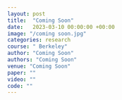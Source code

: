```yaml
---
layout: post
title:  "Coming Soon"
date:   2023-03-10 00:00:00 +00:00
image: "/coming soon.jpg"
categories: research
course: " Berkeley"
author: "Coming Soon"
authors: "Coming Soon"
venue: "Coming Soon"
paper: ""
video: ""
code: ""
---
```


